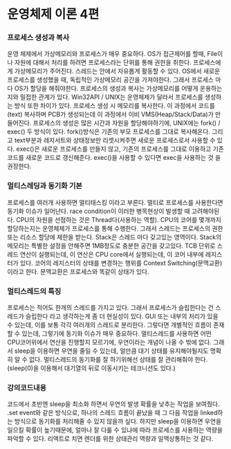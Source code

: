 # 운영체제 이론 4편

### 프로세스 생성과 복사

운영 체제에서 가상메모리와 프로세스가 매우 중요하다. OS가 접근제어를 할때, File이나 자원에 대해서 처리를 하려면 프로세스라는 단위를 통해 권한을 취한다.
프로세스에게 가상메모리가 주어진다. 스레드는 안에서 자유롭게 활동할 수 있다. OS에서 새로운 프로세스를 생성했을 때, 독립적인 가상메모리 공간을 가져야한다. 그래서 프로세스 마다 OS가 할당을 해줘야한다.
프로세스의 생성과 복사는 가상메모리를 어떻게 운용하는지와 밀접한 관계가 있다. Win32API / UNIX는 운영체제가 달라서 프로세스를 생성하는 방식 또한 차이가 있다.
프로세스 생성 시 메모리를 복사한다. 이 과정에서 코드를(text) 복사하며 PCB가 생성되는데 이 과정에서 이비 VMS(Heap/Stack/Data)가 만들어진다.
프로세스의 생성은 많은 시간과 자원을 할당해야하기에, UNIX에는 fork() / exec() 두 방식이 있다. fork()방식은 기존의 부모 프로세스를 그대로 복사해온다. 그리고 text부분과 레지서트와 상태정보만 리셋시켜주면 새로운 프로세스로서 사용할 수 있다. exec()은 새로운 프로세스를 만들지 않고, 기존의 프로세스를 그대로 이용하고 기존 코드를 새로운 코드로 갱신해준다. exec()을 사용할 수 있다면 exec을 사용하는 것 을 권장한다.

### 멀티스레딩과 동기화 기본

프로세스를 여러개 사용하면 멀티태스킹 이라고 부른다. 멀티로 프로세스를 사용한다면 동기화 이슈가 일어난다. race condition이 이러한 병목현상이 발생할 때 고려해야된다.
CPU의 자원을 선점하는 것은 Thread다(사용하는 역할). CPU의 코어를 몇개까지 할당하는지는 운영체제가 프로세스를 통해 수행한다. 그래서 스레드는 프로세스의 권한 또는 리소스 할당에 제한을 받는다.
Stack은 스레드 마다 갖고있는 영역이다. Stack의 메모리는 특별한 설정을 안해주면 1MB정도로 충분한 공간을 갖고있다. TCB 단위로 스레드 연산이 실행되는데, 이 연산은 CPU core에서 실행되는데, 이 코어 내부에 레지스터가 있다. 코어의 레지스터의 상태를 변경하는 행위를 Context Switching(문맥교환)이라고 한다. 문맥교환은 프로세스와 똑같이 상태가 있다.

### 멀티스레드의 특징

프로세스는 적어도 한개의 스레드를 가지고 있다. 그래서 프로세스가 슬립한다는 건 스레드가 슬립한다 라고 생각하는게 좀 더 현실성이 있다. GUI 또는 내부의 처리가 있을 수 있는데, 이를 보통 각각 여러개의 스레드로 분리한다. 그렇다면 개별적인 흐름이 존재할 수 있는데, 그렇기에 동기화 이슈가 매우 중요하다.
멀티스레드를 사용하면 어떤 CPU코어위에서 연산을 진행할지 모르기에, 우연이라는 개념이 나올 수 밖에 없다. 그래서 sleep을 이용하면 우연을 줄일 수 있는데, 얼만큼 대기 상태를 유지해야될지도 명확히 알 수 없다. 멀티스레드의 동기화를 잘 하기위해선 상태를 잘 관리해줘야 한다. (sleep(0)을 이용해서 대기열의 뒤로 이동시키는 테크니션도 있다.)

### 강의코드내용

코드에서 초반엔 sleep을 최소화 하면서 우연의 발생 확률을 낮추는 작업을 보여줬다. .set event와 같은 방식으로, 하나의 스레드 흐름이 끝났을 때 그 다음 작업을 linked하는 방식으로 동기화를 처리해줄 수 있지 않을까 싶다. 하지만 sleep을 이용하면 우연을 일으킬 확률이 높기때문에, 얼마나 잘 다룰 수 있냐에 따라 프로세스를 사용하는 역량을 파악할 수 있다. 리액트로 치면 렌더를 위한 상태관리 역량과 일맥상통하는 것 같다.
